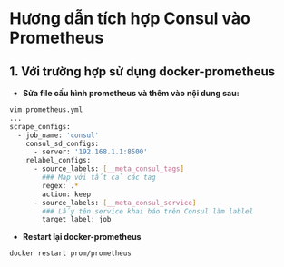 # Hương dẫn tích hợp Consul vào Prometheus

## 1. Với trường hợp sử dụng docker-prometheus

- **Sửa file cấu hình prometheus và thêm vào nội dung sau:**
```sh
vim prometheus.yml
...
scrape_configs:
  - job_name: 'consul'
    consul_sd_configs:
      - server: '192.168.1.1:8500'
    relabel_configs:
      - source_labels: [__meta_consul_tags]
        ### Map với tất cả các tag
        regex: .*
        action: keep
      - source_labels: [__meta_consul_service]
        ### Lấy tên service khai báo trên Consul làm lablel 
        target_label: job
```
- **Restart lại docker-prometheus**
```sh
docker restart prom/prometheus
```
